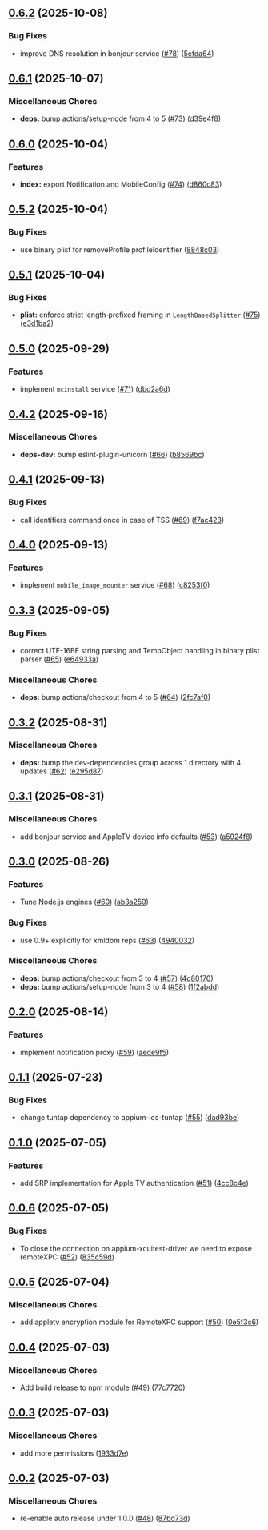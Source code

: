 ## [0.6.2](https://github.com/appium/appium-ios-remotexpc/compare/v0.6.1...v0.6.2) (2025-10-08)

### Bug Fixes

* improve DNS resolution in bonjour service ([#78](https://github.com/appium/appium-ios-remotexpc/issues/78)) ([5cfda64](https://github.com/appium/appium-ios-remotexpc/commit/5cfda643f9e00de3d7e6da51f757ebb90e661757))

## [0.6.1](https://github.com/appium/appium-ios-remotexpc/compare/v0.6.0...v0.6.1) (2025-10-07)

### Miscellaneous Chores

* **deps:** bump actions/setup-node from 4 to 5 ([#73](https://github.com/appium/appium-ios-remotexpc/issues/73)) ([d39e4f8](https://github.com/appium/appium-ios-remotexpc/commit/d39e4f8817591c4e6ea674fc3bfd7a61dcbff403))

## [0.6.0](https://github.com/appium/appium-ios-remotexpc/compare/v0.5.2...v0.6.0) (2025-10-04)

### Features

* **index:** export Notification and MobileConfig ([#74](https://github.com/appium/appium-ios-remotexpc/issues/74)) ([d860c83](https://github.com/appium/appium-ios-remotexpc/commit/d860c838ad684e4c9d04304c90c0753ebe4bdf35))

## [0.5.2](https://github.com/appium/appium-ios-remotexpc/compare/v0.5.1...v0.5.2) (2025-10-04)

### Bug Fixes

* use binary plist for removeProfile profileIdentifier ([8848c03](https://github.com/appium/appium-ios-remotexpc/commit/8848c0327b1720c7680c9be60f83aeafde9f3c32))

## [0.5.1](https://github.com/appium/appium-ios-remotexpc/compare/v0.5.0...v0.5.1) (2025-10-04)

### Bug Fixes

* **plist:** enforce strict length‑prefixed framing in `LengthBasedSplitter` ([#75](https://github.com/appium/appium-ios-remotexpc/issues/75)) ([e3d1ba2](https://github.com/appium/appium-ios-remotexpc/commit/e3d1ba26bc0553a82e56e8af429dd1c1d1637e88))

## [0.5.0](https://github.com/appium/appium-ios-remotexpc/compare/v0.4.2...v0.5.0) (2025-09-29)

### Features

* implement `mcinstall` service ([#71](https://github.com/appium/appium-ios-remotexpc/issues/71)) ([dbd2a6d](https://github.com/appium/appium-ios-remotexpc/commit/dbd2a6dece3d4994d301b0891fff20af77c1a1f2))

## [0.4.2](https://github.com/appium/appium-ios-remotexpc/compare/v0.4.1...v0.4.2) (2025-09-16)

### Miscellaneous Chores

* **deps-dev:** bump eslint-plugin-unicorn ([#66](https://github.com/appium/appium-ios-remotexpc/issues/66)) ([b8569bc](https://github.com/appium/appium-ios-remotexpc/commit/b8569bc466570a25a75861f98d2b3be841c6387c))

## [0.4.1](https://github.com/appium/appium-ios-remotexpc/compare/v0.4.0...v0.4.1) (2025-09-13)

### Bug Fixes

* call identifiers command once in case of TSS ([#69](https://github.com/appium/appium-ios-remotexpc/issues/69)) ([f7ac423](https://github.com/appium/appium-ios-remotexpc/commit/f7ac4237353a116b96cc3f770268b12b20b2d5c4))

## [0.4.0](https://github.com/appium/appium-ios-remotexpc/compare/v0.3.3...v0.4.0) (2025-09-13)

### Features

* implement `mobile_image_mounter` service ([#68](https://github.com/appium/appium-ios-remotexpc/issues/68)) ([c8253f0](https://github.com/appium/appium-ios-remotexpc/commit/c8253f0dccc16652d68755fa0fc73bdd1711c881))

## [0.3.3](https://github.com/appium/appium-ios-remotexpc/compare/v0.3.2...v0.3.3) (2025-09-05)

### Bug Fixes

* correct UTF-16BE string parsing and TempObject handling in binary plist parser ([#65](https://github.com/appium/appium-ios-remotexpc/issues/65)) ([e64933a](https://github.com/appium/appium-ios-remotexpc/commit/e64933a5126ea796b12fcd001d12cab93a3bb9f8))

### Miscellaneous Chores

* **deps:** bump actions/checkout from 4 to 5 ([#64](https://github.com/appium/appium-ios-remotexpc/issues/64)) ([2fc7af0](https://github.com/appium/appium-ios-remotexpc/commit/2fc7af0c29f774f4dc37339c0825b109d410b815))

## [0.3.2](https://github.com/appium/appium-ios-remotexpc/compare/v0.3.1...v0.3.2) (2025-08-31)

### Miscellaneous Chores

* **deps:** bump the dev-dependencies group across 1 directory with 4 updates ([#62](https://github.com/appium/appium-ios-remotexpc/issues/62)) ([e295d87](https://github.com/appium/appium-ios-remotexpc/commit/e295d8748fa234ff613a9b0ed4730f9ccb28e5ec))

## [0.3.1](https://github.com/appium/appium-ios-remotexpc/compare/v0.3.0...v0.3.1) (2025-08-31)

### Miscellaneous Chores

* add bonjour service and AppleTV device info defaults ([#53](https://github.com/appium/appium-ios-remotexpc/issues/53)) ([a5924f8](https://github.com/appium/appium-ios-remotexpc/commit/a5924f8da8142dfd16219fe40f2421c528f534ce))

## [0.3.0](https://github.com/appium/appium-ios-remotexpc/compare/v0.2.0...v0.3.0) (2025-08-26)

### Features

* Tune Node.js engines ([#60](https://github.com/appium/appium-ios-remotexpc/issues/60)) ([ab3a259](https://github.com/appium/appium-ios-remotexpc/commit/ab3a25966569c4fa07c50aad250c91cf9a837507))

### Bug Fixes

* use 0.9+ explicitly for xmldom reps ([#63](https://github.com/appium/appium-ios-remotexpc/issues/63)) ([4940032](https://github.com/appium/appium-ios-remotexpc/commit/4940032d439e5dd6a4537c8b8dde8ed49be7ebb9))

### Miscellaneous Chores

* **deps:** bump actions/checkout from 3 to 4 ([#57](https://github.com/appium/appium-ios-remotexpc/issues/57)) ([4d80170](https://github.com/appium/appium-ios-remotexpc/commit/4d80170359af0b41edfb11016ecc08aa6867a28c))
* **deps:** bump actions/setup-node from 3 to 4 ([#58](https://github.com/appium/appium-ios-remotexpc/issues/58)) ([1f2abdd](https://github.com/appium/appium-ios-remotexpc/commit/1f2abddc315900825d5a94dd817b234a393e1f85))

## [0.2.0](https://github.com/appium/appium-ios-remotexpc/compare/v0.1.1...v0.2.0) (2025-08-14)

### Features

* implement notification proxy ([#59](https://github.com/appium/appium-ios-remotexpc/issues/59)) ([aede9f5](https://github.com/appium/appium-ios-remotexpc/commit/aede9f55d7c94657b15a5fe20cc221686a941596))

## [0.1.1](https://github.com/appium/appium-ios-remotexpc/compare/v0.1.0...v0.1.1) (2025-07-23)

### Bug Fixes

* change tuntap dependency to appium-ios-tuntap ([#55](https://github.com/appium/appium-ios-remotexpc/issues/55)) ([dad93be](https://github.com/appium/appium-ios-remotexpc/commit/dad93be92c73ab67a028878777d42d31c799288c))

## [0.1.0](https://github.com/appium/appium-ios-remotexpc/compare/v0.0.6...v0.1.0) (2025-07-05)

### Features

* add SRP implementation for Apple TV authentication ([#51](https://github.com/appium/appium-ios-remotexpc/issues/51)) ([4cc8c4e](https://github.com/appium/appium-ios-remotexpc/commit/4cc8c4ef92a689306a903bcc8dd5cfad5b024d7b))

## [0.0.6](https://github.com/appium/appium-ios-remotexpc/compare/v0.0.5...v0.0.6) (2025-07-05)

### Bug Fixes

* To close the connection on appium-xcuitest-driver we need to expose remoteXPC ([#52](https://github.com/appium/appium-ios-remotexpc/issues/52)) ([835c59d](https://github.com/appium/appium-ios-remotexpc/commit/835c59dcf203bb097d71a9c64e42d0888a45ec2a))

## [0.0.5](https://github.com/appium/appium-ios-remotexpc/compare/v0.0.4...v0.0.5) (2025-07-04)

### Miscellaneous Chores

* add appletv encryption module for RemoteXPC support ([#50](https://github.com/appium/appium-ios-remotexpc/issues/50)) ([0e5f3c6](https://github.com/appium/appium-ios-remotexpc/commit/0e5f3c6064bb0dc02f05f9349bac942c4c3bc951))

## [0.0.4](https://github.com/appium/appium-ios-remotexpc/compare/v0.0.3...v0.0.4) (2025-07-03)

### Miscellaneous Chores

* Add build release to npm module ([#49](https://github.com/appium/appium-ios-remotexpc/issues/49)) ([77c7720](https://github.com/appium/appium-ios-remotexpc/commit/77c77201d730e8a501813fc39bf1a768de2bf497))

## [0.0.3](https://github.com/appium/appium-ios-remotexpc/compare/v0.0.2...v0.0.3) (2025-07-03)

### Miscellaneous Chores

* add more permissions ([1933d7e](https://github.com/appium/appium-ios-remotexpc/commit/1933d7e1ce04fceeb90812ea62a2e8083c6d61ed))

## [0.0.2](https://github.com/appium/appium-ios-remotexpc/compare/v0.0.1...v0.0.2) (2025-07-03)

### Miscellaneous Chores

* re-enable auto release under 1.0.0 ([#48](https://github.com/appium/appium-ios-remotexpc/issues/48)) ([87bd73d](https://github.com/appium/appium-ios-remotexpc/commit/87bd73de54c30ed2caef4b6ffc3694fb0b1d3f5e))
